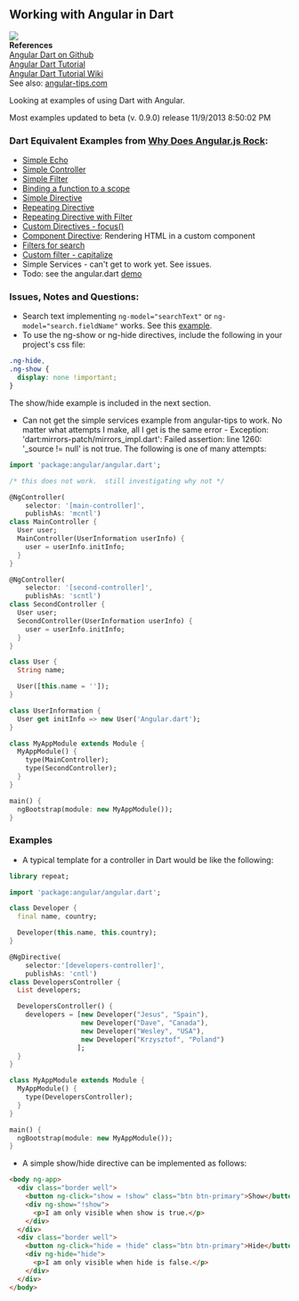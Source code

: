 ## Working with Angular in Dart ##
![](http://1.bp.blogspot.com/-3y7twYcEV-I/Unk5VPpTMdI/AAAAAAAACiM/SRuk0bHMS20/s1600/Screen+Shot+2013-11-05+at+10.29.34+AM.png)   
**References**     
[Angular Dart on Github](https://github.com/angular/angular.dart)  
[Angular Dart Tutorial](https://github.com/angular/angular.dart.tutorial "AngularDart Tutorial")    
[Angular Dart Tutorial Wiki ](https://github.com/angular/angular.dart.tutorial/wiki "Wiki for Tutorial")  
See also: [angular-tips.com](http://angular-tips.com/ "angular tips")

Looking at examples of using Dart with Angular.  

Most examples updated to beta (v. 0.9.0) release 11/9/2013 8:50:02 PM    

### Dart Equivalent Examples from [Why Does Angular.js Rock](http://angular-tips.com/blog/2013/08/why-does-angular-dot-js-rock/ "Why Does Angular.js Rock?"): ###

- [Simple Echo](https://github.com/scribeGriff/angular_examples/tree/master/web/simple_echo "Simple Echo")
- [Simple Controller](https://github.com/scribeGriff/angular_examples/tree/master/web/simple_controller "Simple Controller")
- [Simple Filter](https://github.com/scribeGriff/angular_examples/tree/master/web/simple_filter "Simple Filter")
- [Binding a function to a scope](https://github.com/scribeGriff/angular_examples/tree/master/web/bind_functions "bind function scope") 
- [Simple Directive](https://github.com/scribeGriff/angular_examples/tree/master/web/simple_directives "Simple Directives")
- [Repeating Directive](https://github.com/scribeGriff/angular_examples/tree/master/web/repeat_directives "Repeating Directives")
- [Repeating Directive with Filter](https://github.com/scribeGriff/angular_examples/tree/master/web/repeat_directives_filter "Repeating Directive with Filter")
- [Custom Directives - focus()](https://github.com/scribeGriff/angular_examples/tree/master/web/focus_directive)
- [Component Directive](https://github.com/scribeGriff/angular_examples/tree/master/web/component_directive "Component Directive"): Rendering HTML in a custom component
- [Filters for search](https://github.com/scribeGriff/angular_examples/tree/master/web/filter_search "Filters for search")
- [Custom filter - capitalize](https://github.com/scribeGriff/angular_examples/tree/master/web/custom_filter "Custom filter - capitalize")
- Simple Services - can't get to work yet.  See issues.
- Todo: see the angular.dart [demo](https://github.com/angular/angular.dart/tree/master/demo/todo "angular dart demo")

### Issues, Notes and Questions: ###

- Search text implementing `ng-model="searchText"` or `ng-model="search.fieldName"` works.  See this [example](https://github.com/scribeGriff/angular_examples/tree/master/web/filter_search "Filter Search").
- To use the ng-show or ng-hide directives, include the following in your project's css file:

````css
.ng-hide, 
.ng-show {
  display: none !important;
}
````

The show/hide example is included in the next section.   

- Can not get the simple services example from angular-tips to work.  No matter what attempts I make, all I get is the same error - Exception: 'dart:mirrors-patch/mirrors_impl.dart': Failed assertion: line 1260: '_source != null' is not true.  The following is one of many attempts:

````dart
import 'package:angular/angular.dart';

/* this does not work.  still investigating why not */

@NgController(
    selector: '[main-controller]',
    publishAs: 'mcntl')
class MainController {
  User user;
  MainController(UserInformation userInfo) {
    user = userInfo.initInfo;
  }
}

@NgController(
    selector: '[second-controller]',
    publishAs: 'scntl')
class SecondController {
  User user;
  SecondController(UserInformation userInfo) {
    user = userInfo.initInfo;
  }
}

class User {
  String name;

  User([this.name = '']);
}

class UserInformation {
  User get initInfo => new User('Angular.dart');
}

class MyAppModule extends Module {
  MyAppModule() {
    type(MainController);
    type(SecondController);
  }
}

main() {
  ngBootstrap(module: new MyAppModule());
}
````

### Examples ###

- A typical template for a controller in Dart would be like the following:

````dart
library repeat;

import 'package:angular/angular.dart';

class Developer {
  final name, country;

  Developer(this.name, this.country);
}

@NgDirective(
    selector:'[developers-controller]',
    publishAs: 'cntl')
class DevelopersController {
  List developers;

  DevelopersController() {
    developers = [new Developer("Jesus", "Spain"),
                  new Developer("Dave", "Canada"),
                  new Developer("Wesley", "USA"),
                  new Developer("Krzysztof", "Poland")
                 ];
  }
}

class MyAppModule extends Module {
  MyAppModule() {
    type(DevelopersController);
  }
}

main() {
  ngBootstrap(module: new MyAppModule());
}
````

- A simple show/hide directive can be implemented as follows:

````html
<body ng-app>
  <div class="border well">
    <button ng-click="show = !show" class="btn btn-primary">Show</button>
    <div ng-show="!show">
      <p>I am only visible when show is true.</p>
    </div>
  </div>
  <div class="border well">
    <button ng-click="hide = !hide" class="btn btn-primary">Hide</button>
    <div ng-hide="hide">
      <p>I am only visible when hide is false.</p>
    </div>
  </div>
</body>
````
